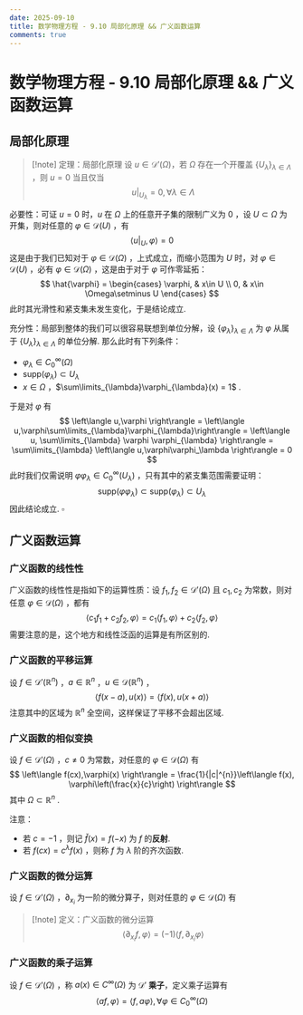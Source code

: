 ```yaml
---
date: 2025-09-10
title: 数学物理方程 - 9.10 局部化原理 && 广义函数运算
comments: true
---
```


# 数学物理方程 - 9.10 局部化原理 && 广义函数运算

## 局部化原理

>[!note] 定理：局部化原理
>设 $u\in \mathscr{D}'(\Omega)$，若 $\Omega$ 存在一个开覆盖 $\left\lbrace U_{\lambda} \right\rbrace_{\lambda\in \Lambda}$ ，则 $u=0$ 当且仅当
>$$ u\big|_{U_{\lambda}} = 0, \forall \lambda\in \Lambda  $$

必要性：可证 $u=0$ 时，$u$ 在 $\Omega$ 上的任意开子集的限制广义为 $0$ ，设 $U\subset \Omega$ 为开集，则对任意的 $\varphi\in \mathscr{D}(U)$ ，有
$$
\left\langle u\big|_{U}, \varphi \right\rangle = 0
$$
这是由于我们已知对于 $\varphi\in \mathscr{D}(\Omega)$ ，上式成立，而缩小范围为 $U$ 时，对 $\varphi\in \mathscr{D}(U)$ ，必有 $\varphi\in \mathscr{D}(\Omega)$ ，这是由于对于 $\varphi$ 可作零延拓：
$$
\hat{\varphi} = 
\begin{cases}
\varphi, & x\in U \\
0, & x\in \Omega\setminus U
\end{cases}
$$
此时其光滑性和紧支集未发生变化，于是结论成立.

充分性：局部到整体的我们可以很容易联想到单位分解，设 $\left\lbrace \varphi_\lambda \right\rbrace_{\lambda\in \Lambda}$ 为 $\varphi$ 从属于 $\left\lbrace U_{\lambda} \right\rbrace_{\lambda\in\Lambda}$ 的单位分解. 那么此时有下列条件：
- $\varphi_{\lambda}\in C_{0}^{\infty}(\Omega)$ 
- $\mathrm{supp}(\varphi_{\lambda}) \subset U_{\lambda}$ 
- $x\in \Omega$ ，$\sum\limits_{\lambda}\varphi_{\lambda}(x) = 1$ .

于是对 $\varphi$ 有
$$
\left\langle u,\varphi \right\rangle = \left\langle u,\varphi\sum\limits_{\lambda}\varphi_{\lambda}\right\rangle = \left\langle u, \sum\limits_{\lambda} \varphi \varphi_{\lambda} \right\rangle = \sum\limits_{\lambda} \left\langle u,\varphi\varphi_\lambda \right\rangle = 0
$$
此时我们仅需说明 $\varphi \varphi_{\lambda}\in C_{0}^{\infty}(U_{\lambda})$ ，只有其中的紧支集范围需要证明：
$$
\mathrm{supp}(\varphi \varphi_{\lambda}) \subset \mathrm{supp}(\varphi_{\lambda}) \subset U_{\lambda}
$$
因此结论成立. $\square$

## 广义函数运算

### 广义函数的线性性

广义函数的线性性是指如下的运算性质：设 $f_{1},f_{2}\in \mathscr{D}'(\Omega)$ 且 $c_{1},c_{2}$ 为常数，则对任意 $\varphi\in \mathscr{D}(\Omega)$ ，都有
$$
\left\langle c_{1}f_{1}+c_{2}f_{2}, \varphi \right\rangle = c_{1} \left\langle f_{1},\varphi \right\rangle + c_{2} \left\langle f_{2},\varphi \right\rangle
$$
需要注意的是，这个地方和线性泛函的运算是有所区别的.

### 广义函数的平移运算
设 $f\in \mathscr{D}'(\mathbb{R}^{n})$ ，$a\in \mathbb{R}^{n}$ ，$u\in \mathscr{D}(\mathbb{R}^{n})$ ，
$$
\left\langle f(x-a),u(x) \right\rangle = \left\langle f(x), u(x+a) \right\rangle
$$
注意其中的区域为 $\mathbb{R}^{n}$ 全空间，这样保证了平移不会超出区域.

### 广义函数的相似变换
设 $f\in \mathscr{D}'(\Omega)$ ，$c\neq 0$ 为常数，对任意的 $\varphi\in \mathscr{D}(\Omega)$ 有
$$
\left\langle f(cx),\varphi(x) \right\rangle = \frac{1}{|c|^{n}}\left\langle f(x), \varphi\left(\frac{x}{c}\right) \right\rangle
$$
其中 $\Omega \subset \mathbb{R}^{n}$ .

注意：
- 若 $c = -1$ ，则记 $\check{f}(x) = f(-x)$ 为 $f$ 的**反射**.
- 若 $f(cx)=c^{\lambda}f(x)$ ，则称 $f$ 为 $\lambda$ 阶的齐次函数.

### 广义函数的微分运算

设 $f\in \mathscr{D}'(\Omega)$ ，$\partial_{x_{i}}$ 为一阶的微分算子，则对任意的 $\varphi\in \mathscr{D}(\Omega)$ 有

>[!note] 定义：广义函数的微分运算
>$$ \left\langle \partial_{x_{i}}f,\varphi \right\rangle = (-1) \left\langle f, \partial_{x_{i}}\varphi \right\rangle $$

### 广义函数的乘子运算
设 $f\in \mathscr{D}'(\Omega)$ ，称 $a(x)\in C^{\infty}(\Omega)$ 为 $\mathscr{D}'$ **乘子**，定义乘子运算有
$$
\left\langle af, \varphi \right\rangle = \left\langle f, a \varphi \right\rangle, \forall \varphi\in C_{0}^{\infty}(\Omega)
$$

